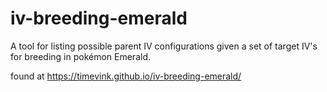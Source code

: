 # iv-breeding-emerald
A tool for listing possible parent IV configurations given a set of target IV's for breeding in pokémon Emerald.

found at https://timevink.github.io/iv-breeding-emerald/
